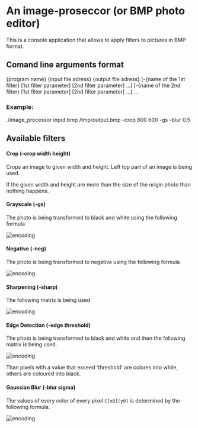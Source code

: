 # An image-proseccor (or BMP photo editor)
 
This is a сonsole application that allows to apply filters to pictures in BMP format.

## Comand line arguments format

{program name} {input file adress} {output file adress} [-{name of the 1st filter} [1st filter parameter] [2nd filter parameter] ...] [-{name of the 2nd filter} [1st filter parameter] [2nd filter parameter] ...] ...

### Example:

./image_processor input.bmp /tmp/output.bmp -crop 800 600 -gs -blur 0.5

## Available filters

#### Crop (-crop width height)
Crops an image to given width and height. Left top part of an image is being used.

If the given width and height are more than the size of the origin photo than nothing happens.

#### Grayscale (-gs)
The photo is being transformed to black and white using the following formula

![encoding](https://latex.codecogs.com/svg.image?R'%20=%20G'%20=%20B'%20=0.299%20R%20&plus;%200%20.587%20G%20&plus;%200%20.%20114%20B)

#### Negative (-neg)
The photo is being transformed to negative using the following formula

![encoding](https://latex.codecogs.com/svg.image?R'%20=%201%20-%20R,%20G'%20=%201%20-%20G,%20B'%20=%201%20-%20B)

#### Sharpening (-sharp)
The following matrix is being used

![encoding](https://latex.codecogs.com/svg.image?%5Cbegin%7Bbmatrix%7D%20&%20-1%20&%20%20%5C%5C-1%20&%205%20&%20-1%20%5C%5C%20&%20-1%20&%20%20%5C%5C%5Cend%7Bbmatrix%7D)

#### Edge Detection (-edge threshold)
The photo is being transformed to black and white and then the following matrix is being used.

![encoding](https://latex.codecogs.com/svg.image?%5Cbegin%7Bbmatrix%7D%20&%20-1%20&%20%20%5C%5C-1%20&%204%20&%20-1%20%5C%5C%20&%20-1%20&%20%20%5C%5C%5Cend%7Bbmatrix%7D)

Than pixels with a value that exceed 'threshold' are colores into while, others are coloured into black.

#### Gaussian Blur (-blur sigma)

The values of every color of every pixel `C[x0][y0]` is determined by the following formula.

![encoding](https://latex.codecogs.com/svg.image?C%5Bx_0%5D%5By_0%5D%20=%20%5Csum_%7Bx=0,y=0%7D%5E%7Bwidth-1,%20height-1%7DC%5Bx%5D%5By%5D%5Cfrac%7B1%7D%7B%5Csqrt%5B%5D%7B2%5Cpi%5Csigma%5E2%7D%7De%5E%7B-%5Cfrac%7B%5Cleft%7Cx_o-x%5Cright%7C%5E2%20&plus;%20%5Cleft%7Cy_o-y%5Cright%7C%5E2%7D%7B2%5Csigma%5E2%7D%7D)

